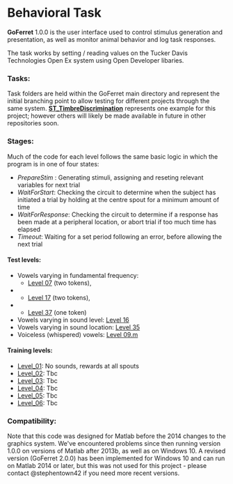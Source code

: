 # Behavioral Task

**GoFerret** 1.0.0 is the user interface used to control stimulus generation and presentation, as well as monitor animal behavior and log task responses. 

The task works by setting / reading values on the Tucker Davis Technologies Open Ex system using Open Developer libaries.

### Tasks:
Task folders are held within the GoFerret main directory and represent the initial branching point to allow testing for different projects through the same system. [**ST_TimbreDiscrimination**](https://github.com/stephentown42/Perceptual_Constancy_for_Vowels/tree/main/behavioral_task/GoFerret/ST_TimbreDiscrimination) represents one example for this project; however others will likely be made available in future in other repositories soon.

### Stages:

Much of the code for each level follows the same basic logic in which the program is in one of four states:

* *PrepareStim* : Generating stimuli, assigning and reseting relevant variables for next trial
* *WaitForStart*: Checking the circuit to determine when the subject has initiated a trial by holding at the centre spout for a minimum amount of time
* *WaitForResponse*: Checking the circuit to determine if a response has been made at a peripheral location, or abort trial if too much time has elapsed
* *Timeout*: Waiting for a set period following an error, before allowing the next trial


#### Test levels:

* Vowels varying in fundamental frequency: 
  * [Level 07](https://github.com/stephentown42/Perceptual_Constancy_for_Vowels/blob/main/behavioral_task/GoFerret/ST_TimbreDiscrimination/stages/level07.m) (two tokens),
* * [Level 17](https://github.com/stephentown42/Perceptual_Constancy_for_Vowels/blob/main/behavioral_task/GoFerret/ST_TimbreDiscrimination/stages/level17.m) (two tokens),
* * [Level 37](https://github.com/stephentown42/Perceptual_Constancy_for_Vowels/blob/main/behavioral_task/GoFerret/ST_TimbreDiscrimination/stages/level37.m) (one token)
* Vowels varying in sound level: [Level 16](https://github.com/stephentown42/Perceptual_Constancy_for_Vowels/blob/main/behavioral_task/GoFerret/ST_TimbreDiscrimination/stages/level16.m)
* Vowels varying in sound location: [Level 35](https://github.com/stephentown42/Perceptual_Constancy_for_Vowels/blob/main/behavioral_task/GoFerret/ST_TimbreDiscrimination/stages/level35.m)
* Voiceless (whispered) vowels: [Level 09.m](https://github.com/stephentown42/Perceptual_Constancy_for_Vowels/blob/main/behavioral_task/GoFerret/ST_TimbreDiscrimination/stages/level09.m)


#### Training levels:
* [Level_01](https://github.com/stephentown42/Perceptual_Constancy_for_Vowels/blob/main/behavioral_task/GoFerret/ST_TimbreDiscrimination/stages/level01.m): No sounds, rewards at all spouts
* [Level_02](https://github.com/stephentown42/Perceptual_Constancy_for_Vowels/blob/main/behavioral_task/GoFerret/ST_TimbreDiscrimination/stages/level02.m): Tbc
* [Level_03](https://github.com/stephentown42/Perceptual_Constancy_for_Vowels/blob/main/behavioral_task/GoFerret/ST_TimbreDiscrimination/stages/level03.m): Tbc
* [Level_04](https://github.com/stephentown42/Perceptual_Constancy_for_Vowels/blob/main/behavioral_task/GoFerret/ST_TimbreDiscrimination/stages/level04.m): Tbc
* [Level_05](https://github.com/stephentown42/Perceptual_Constancy_for_Vowels/blob/main/behavioral_task/GoFerret/ST_TimbreDiscrimination/stages/level05.m): Tbc
* [Level_06](https://github.com/stephentown42/Perceptual_Constancy_for_Vowels/blob/main/behavioral_task/GoFerret/ST_TimbreDiscrimination/stages/level06.m): Tbc

### Compatibility:
Note that this code was designed for Matlab before the 2014 changes to the graphics system. We've encountered problems since then running version 1.0.0 on versions of Matlab after 2013b, as well as on Windows 10. A revised version (GoFerret 2.0.0) has been implemented for Windows 10 and can run on Matlab 2014 or later, but this was not used for this project - please contact @stephentown42 if you need more recent versions.
